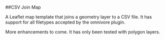 ##CSV Join Map

A Leaflet map template that joins a geometry layer to a CSV file. It has support for all filetypes accepted by the omnivore plugin.

More enhancements to come. It has only been tested with polygon layers.
